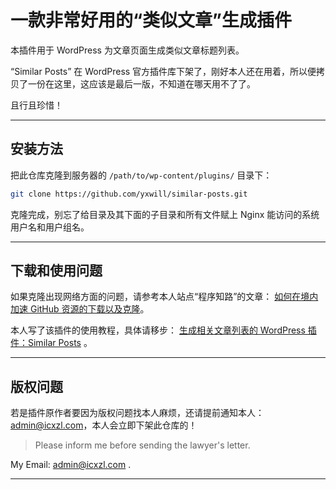 # 一款非常好用的“类似文章”生成插件

本插件用于 WordPress 为文章页面生成类似文章标题列表。

“Similar Posts” 在 WordPress 官方插件库下架了，刚好本人还在用着，所以便拷贝了一份在这里，这应该是最后一版，不知道在哪天用不了了。

且行且珍惜！

---

## 安装方法

把此仓库克隆到服务器的 `/path/to/wp-content/plugins/` 目录下：

```bash
git clone https://github.com/yxwill/similar-posts.git
```

克隆完成，别忘了给目录及其下面的子目录和所有文件赋上 Nginx 能访问的系统用户名和用户组名。

---

## 下载和使用问题

如果克隆出现网络方面的问题，请参考本人站点“程序知路”的文章： [如何在境内加速 GitHub 资源的下载以及克隆](https://icxzl.com/how-to-speed-up-github-resources)。

本人写了该插件的使用教程，具体请移步： [生成相关文章列表的 WordPress 插件：Similar Posts](https://icxzl.com/3855.html) 。

---

## 版权问题

若是插件原作者要因为版权问题找本人麻烦，还请提前通知本人： <admin@icxzl.com>，本人会立即下架此仓库的！

> Please inform me before sending the lawyer's letter.

My Email: <admin@icxzl.com> .

---
